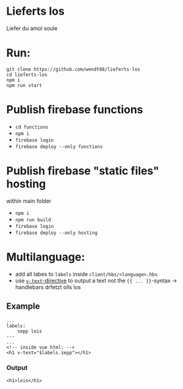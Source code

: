 # Lieferts los
Liefer du amol soule

# Run:
```
git clone https://github.com/wendt88/lieferts-los
cd lieferts-los
npm i
npm run start
```

# Publish firebase functions
- `cd functions`
- `npm i`
- `firebase login`
- `firebase deploy --only functions`

# Publish firebase "static files" hosting
within main folder
- `npm i`
- `npm run build`
- `firebase login`
- `firebase deploy --only hosting`

# Multilanguage:
- add all labes to `labels` inside `client/hbs/<language>.hbs`
- use [`v-text`-directive](https://vuejs.org/v2/api/#v-text) to output a text not the `{{ ... }}`-syntax -> handlebars drfetzt olls los

## Example
```
...
labels:
    sepp lois
---
...
<!-- inside vue html: -->
<h1 v-text="$labels.sepp"></h1>
```
### Output
`<h1>lois</h1>`
